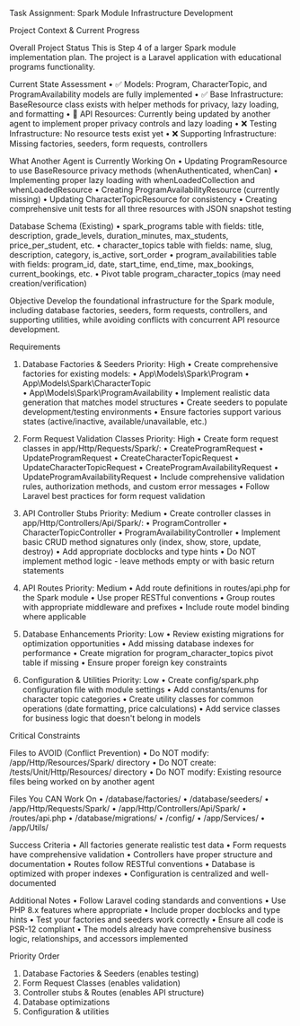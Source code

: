 Task Assignment: Spark Module Infrastructure Development

Project Context & Current Progress

Overall Project Status
This is Step 4 of a larger Spark module implementation plan. The project is a Laravel application with educational programs functionality.

Current State Assessment
•  ✅ Models: Program, CharacterTopic, and ProgramAvailability models are fully implemented
•  ✅ Base Infrastructure: BaseResource class exists with helper methods for privacy, lazy loading, and formatting
•  🔄 API Resources: Currently being updated by another agent to implement proper privacy controls and lazy loading
•  ❌ Testing Infrastructure: No resource tests exist yet
•  ❌ Supporting Infrastructure: Missing factories, seeders, form requests, controllers

What Another Agent is Currently Working On
•  Updating ProgramResource to use BaseResource privacy methods (whenAuthenticated, whenCan)
•  Implementing proper lazy loading with whenLoadedCollection and whenLoadedResource
•  Creating ProgramAvailabilityResource (currently missing)
•  Updating CharacterTopicResource for consistency
•  Creating comprehensive unit tests for all three resources with JSON snapshot testing

Database Schema (Existing)
•  spark_programs table with fields: title, description, grade_levels, duration_minutes, max_students, price_per_student, etc.
•  character_topics table with fields: name, slug, description, category, is_active, sort_order
•  program_availabilities table with fields: program_id, date, start_time, end_time, max_bookings, current_bookings, etc.
•  Pivot table program_character_topics (may need creation/verification)



Objective
Develop the foundational infrastructure for the Spark module, including database factories, seeders, form requests, controllers, and supporting utilities, while avoiding conflicts with concurrent API resource development.

Requirements

1. Database Factories & Seeders
Priority: High
•  Create comprehensive factories for existing models:
•  App\Models\Spark\Program
•  App\Models\Spark\CharacterTopic  
•  App\Models\Spark\ProgramAvailability
•  Implement realistic data generation that matches model structures
•  Create seeders to populate development/testing environments
•  Ensure factories support various states (active/inactive, available/unavailable, etc.)

2. Form Request Validation Classes
Priority: High
•  Create form request classes in app/Http/Requests/Spark/:
•  CreateProgramRequest
•  UpdateProgramRequest
•  CreateCharacterTopicRequest
•  UpdateCharacterTopicRequest
•  CreateProgramAvailabilityRequest
•  UpdateProgramAvailabilityRequest
•  Include comprehensive validation rules, authorization methods, and custom error messages
•  Follow Laravel best practices for form request validation

3. API Controller Stubs
Priority: Medium
•  Create controller classes in app/Http/Controllers/Api/Spark/:
•  ProgramController
•  CharacterTopicController
•  ProgramAvailabilityController
•  Implement basic CRUD method signatures only (index, show, store, update, destroy)
•  Add appropriate docblocks and type hints
•  Do NOT implement method logic - leave methods empty or with basic return statements

4. API Routes
Priority: Medium
•  Add route definitions in routes/api.php for the Spark module
•  Use proper RESTful conventions
•  Group routes with appropriate middleware and prefixes
•  Include route model binding where applicable

5. Database Enhancements
Priority: Low
•  Review existing migrations for optimization opportunities
•  Add missing database indexes for performance
•  Create migration for program_character_topics pivot table if missing
•  Ensure proper foreign key constraints

6. Configuration & Utilities
Priority: Low
•  Create config/spark.php configuration file with module settings
•  Add constants/enums for character topic categories
•  Create utility classes for common operations (date formatting, price calculations)
•  Add service classes for business logic that doesn't belong in models

Critical Constraints

Files to AVOID (Conflict Prevention)
•  Do NOT modify: /app/Http/Resources/Spark/ directory
•  Do NOT create: /tests/Unit/Http/Resources/ directory
•  Do NOT modify: Existing resource files being worked on by another agent

Files You CAN Work On
•  /database/factories/
•  /database/seeders/
•  /app/Http/Requests/Spark/
•  /app/Http/Controllers/Api/Spark/
•  /routes/api.php
•  /database/migrations/
•  /config/
•  /app/Services/
•  /app/Utils/

Success Criteria
•  All factories generate realistic test data
•  Form requests have comprehensive validation
•  Controllers have proper structure and documentation
•  Routes follow RESTful conventions
•  Database is optimized with proper indexes
•  Configuration is centralized and well-documented

Additional Notes
•  Follow Laravel coding standards and conventions
•  Use PHP 8.x features where appropriate
•  Include proper docblocks and type hints
•  Test your factories and seeders work correctly
•  Ensure all code is PSR-12 compliant
•  The models already have comprehensive business logic, relationships, and accessors implemented

Priority Order
1. Database Factories & Seeders (enables testing)
2. Form Request Classes (enables validation)
3. Controller stubs & Routes (enables API structure)
4. Database optimizations
5. Configuration & utilities